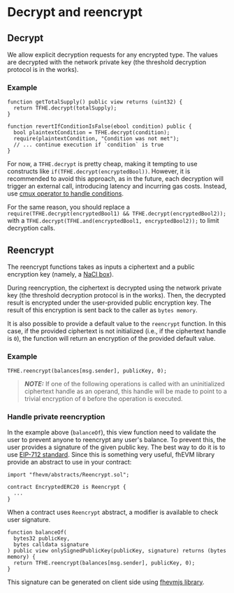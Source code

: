 # Decrypt and reencrypt

## Decrypt

We allow explicit decryption requests for any encrypted type. The values are decrypted with the network private key (the threshold decryption protocol is in the works).

### Example

```solidity
function getTotalSupply() public view returns (uint32) {
  return TFHE.decrypt(totalSupply);
}

function revertIfConditionIsFalse(ebool condition) public {
  bool plaintextCondition = TFHE.decrypt(condition);
  require(plaintextCondition, "Condition was not met");
  // ... continue execution if `condition` is true
}
```

For now, a `TFHE.decrypt` is pretty cheap, making it tempting to use constructs like `if(TFHE.decrypt(encryptedBool))`. However, it is recommended to avoid this approach, as in the future, each decryption will trigger an external call, introducing latency and incurring gas costs. Instead, use [cmux operator to handle conditions](conditions.md).

For the same reason, you should replace a `require(TFHE.decrypt(encryptedBool1) && TFHE.decrypt(encryptedBool2));` with a `TFHE.decrypt(TFHE.and(encryptedBool1, encryptedBool2));` to limit decryption calls.

## Reencrypt

The reencrypt functions takes as inputs a ciphertext and a public encryption key (namely, a [NaCl box](https://nacl.cr.yp.to/index.html)).

During reencryption, the ciphertext is decrypted using the network private key (the threshold decryption protocol is in the works). Then, the decrypted result is encrypted under the user-provided public encryption key. The result of this encryption is sent back to the caller as `bytes memory`.

It is also possible to provide a default value to the `reencrypt` function. In this case, if the provided ciphertext is not initialized (i.e., if the ciphertext handle is `0`), the function will return an encryption of the provided default value.

### Example

```solidity
TFHE.reencrypt(balances[msg.sender], publicKey, 0);
```

> _**NOTE:**_ If one of the following operations is called with an uninitialized ciphertext handle as an operand, this handle will be made to point to a trivial encryption of `0` before the operation is executed.

### Handle private reencryption

In the example above (`balanceOf`), this view function need to validate the user to prevent anyone to reencrypt any user's balance. To prevent this, the user provides a signature of the given public key. The best way to do it is to use [EIP-712 standard](https://eips.ethereum.org/EIPS/eip-712). Since this is something very useful, fhEVM library provide an abstract to use in your contract:

```solidity
import "fhevm/abstracts/Reencrypt.sol";

contract EncryptedERC20 is Reencrypt {
  ...
}
```

When a contract uses `Reencrypt` abstract, a modifier is available to check user signature.

```solidity
function balanceOf(
  bytes32 publicKey,
  bytes calldata signature
) public view onlySignedPublicKey(publicKey, signature) returns (bytes memory) {
  return TFHE.reencrypt(balances[msg.sender], publicKey, 0);
}
```

This signature can be generated on client side using [fhevmjs library](../guides/client-sdk/reencryption.md).
